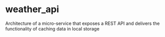 # weather_api
Architecture of a micro-service that exposes a REST API and delivers the functionality of caching data in local storage
